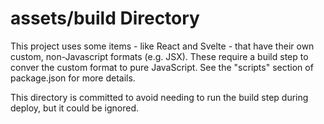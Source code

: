 # assets/build Directory

This project uses some items - like React and Svelte - that have their own custom,
non-Javascript formats (e.g. JSX). These require a build step to conver the custom
format to pure JavaScript. See the "scripts" section of package.json for more details.

This directory is committed to avoid needing to run the build step during deploy,
but it could be ignored.
